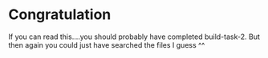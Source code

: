 # Congratulation
If you can read this....you should probably have completed build-task-2.
But then again you could just have searched the files I guess ^^
